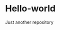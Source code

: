 # Hello-world
Just another repository
<!DOCTYPE html>
<html>
<head>
<title>Some Site</title>
</head>  


</html>
